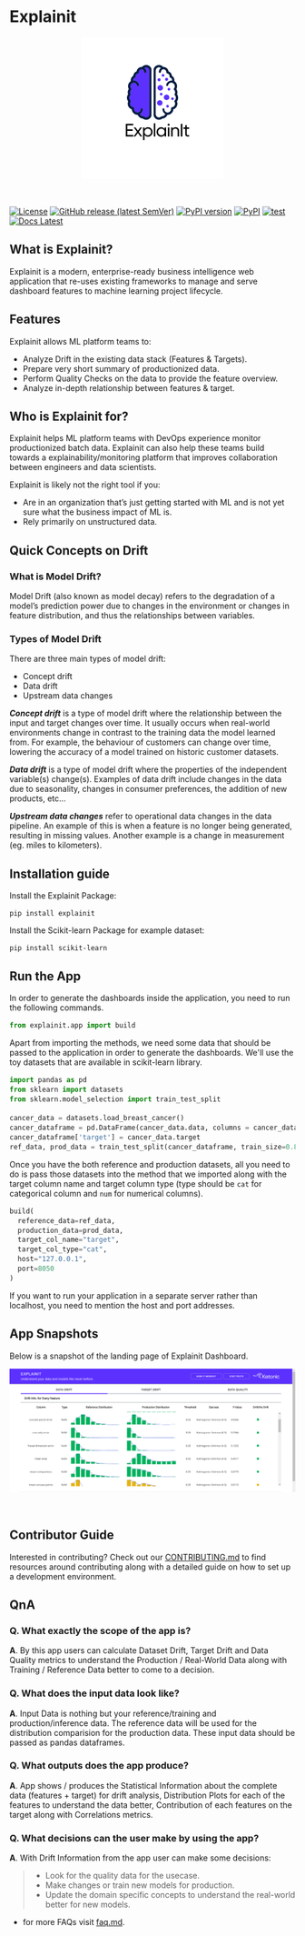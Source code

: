 <!--
Licensed to the Apache Software Foundation (ASF) under one
or more contributor license agreements.  See the NOTICE file
distributed with this work for additional information
regarding copyright ownership.  The ASF licenses this file
to you under the Apache License, Version 2.0 (the
"License"); you may not use this file except in compliance
with the License.  You may obtain a copy of the License at

  http://www.apache.org/licenses/LICENSE-2.0

Unless required by applicable law or agreed to in writing,
software distributed under the License is distributed on an
"AS IS" BASIS, WITHOUT WARRANTIES OR CONDITIONS OF ANY
KIND, either express or implied.  See the License for the
specific language governing permissions and limitations
under the License.
-->

# Explainit

<p align="center">
    <a href="https://katonic.ai/">
      <img src="https://raw.githubusercontent.com/katonic-dev/explainit/master/docs/assets/explainit-logo.png" width="250" hight="180">
    </a>
</p>
<br />

[![License](https://img.shields.io/badge/License-Apache%202.0-blue.svg)](https://opensource.org/licenses/Apache-2.0)
[![GitHub release (latest SemVer)](https://img.shields.io/github/v/release/katonic-dev/explainit?sort=semver)](https://github.com/katonic-dev/explainit/releases)
[![PyPI version](https://img.shields.io/pypi/v/explainit.svg)](https://pypi.python.org/pypi/explainit)
[![PyPI](https://img.shields.io/pypi/pyversions/explainit.svg?maxAge=2592000)](https://pypi.python.org/pypi/explainit)
[![test](https://github.com/katonic-dev/explainit/actions/workflows/tests.yml/badge.svg?branch=master&event=push)](https://github.com/katonic-dev/explainit/actions/workflows/tests.yml)
[![Docs Latest](https://img.shields.io/badge/docs-latest-blue.svg)](https://docs.katonic.ai/)

## What is Explainit?
Explainit is a modern, enterprise-ready business intelligence web application that re-uses existing frameworks to manage and serve dashboard features to machine learning project lifecycle.

## Features
Explainit allows ML platform teams to:
* Analyze Drift in the existing data stack (Features & Targets).
* Prepare very short summary of productionized data.
* Perform Quality Checks on the data to provide the feature overview.
* Analyze in-depth relationship between features & target.

## Who is Explainit for?
Explainit helps ML platform teams with DevOps experience monitor productionized batch data. Explainit can also help these teams build towards a explainability/monitoring platform that improves collaboration between engineers and data scientists.

Explainit is likely not the right tool if you:
* Are in an organization that’s just getting started with ML and is not yet sure what the business impact of ML is.
* Rely primarily on unstructured data.

## Quick Concepts on Drift
### What is Model Drift?
Model Drift (also known as model decay) refers to the degradation of a model’s prediction power due to changes in the environment or changes in feature distribution, and thus the relationships between variables.

### Types of Model Drift
There are three main types of model drift:

- Concept drift
- Data drift
- Upstream data changes

***Concept drift*** is a type of model drift where the relationship between the input and target changes over time. It usually occurs when real-world environments change in contrast to the training data the model learned from. For example, the behaviour of customers can change over time, lowering the accuracy of a model trained on historic customer datasets.

***Data drift*** is a type of model drift where the properties of the independent variable(s) change(s). Examples of data drift include changes in the data due to seasonality, changes in consumer preferences, the addition of new products, etc…

***Upstream data changes*** refer to operational data changes in the data pipeline. An example of this is when a feature is no longer being generated, resulting in missing values. Another example is a change in measurement (eg. miles to kilometers).

## Installation guide
Install the Explainit Package:
```commandline
pip install explainit
```

Install the Scikit-learn Package for example dataset:

```commandline
pip install scikit-learn
```
## Run the App

In order to generate the dashboards inside the application, you need to run the following commands.
```python
from explainit.app import build
```

Apart from importing the methods, we need some data that should be passed to the application in order to generate the dashboards.
We'll use the toy datasets that are available in scikit-learn library.

```python
import pandas as pd
from sklearn import datasets
from sklearn.model_selection import train_test_split

cancer_data = datasets.load_breast_cancer()
cancer_dataframe = pd.DataFrame(cancer_data.data, columns = cancer_data.feature_names)
cancer_dataframe['target'] = cancer_data.target
ref_data, prod_data = train_test_split(cancer_dataframe, train_size=0.80, shuffle=True)
```

Once you have the both reference and production datasets, all you need to do is pass those datasets into the method that we imported along with the target column name and target column type (type should be `cat` for categorical column and `num` for numerical columns).

```python
build(
  reference_data=ref_data,
  production_data=prod_data,
  target_col_name="target",
  target_col_type="cat",
  host="127.0.0.1",
  port=8050
)
```

If you want to run your application in a separate server rather than localhost, you need to mention the host and port addresses.

## App Snapshots
Below is a snapshot of the landing page of Explainit Dashboard.

<p align="center">
      <img src="https://raw.githubusercontent.com/katonic-dev/explainit/master/docs/assets/metrics_row.png">
</p>
<br />

## Contributor Guide
Interested in contributing? Check out our [CONTRIBUTING.md](https://github.com/katonic-dev/explainit/blob/master/CONTRIBUTING.md) to find resources around contributing along with a detailed guide on how to set up a development environment.

## QnA

### Q. What exactly the scope of the app is?
**A**. By this app users can calculate Dataset Drift, Target Drift and Data Quality metrics to understand the Production / Real-World Data along with Training / Reference Data better to come to a decision.

### Q. What does the input data look like?
**A**. Input Data is nothing but your reference/training and production/inference data. The reference data will be used for the distribution comparision for the production data. These input data should be passed as pandas dataframes.

### Q. What outputs does the app produce?
**A**. App shows / produces the Statistical Information about the complete data (features + target) for drift analysis, Distribution Plots for each of the features to understand the data better, Contribution of each features on the target along with Correlations metrics.

### Q. What decisions can the user make by using the app?
**A**. With Drift Information from the app user can make some decisions:
> * Look for the quality data for the usecase.
> * Make changes or train new models for production.
> * Update the domain specific concepts to understand the real-world better for new models.

 - for more FAQs visit [faq.md](https://github.com/katonic-dev/explainit/blob/master/docs/faq.md).
